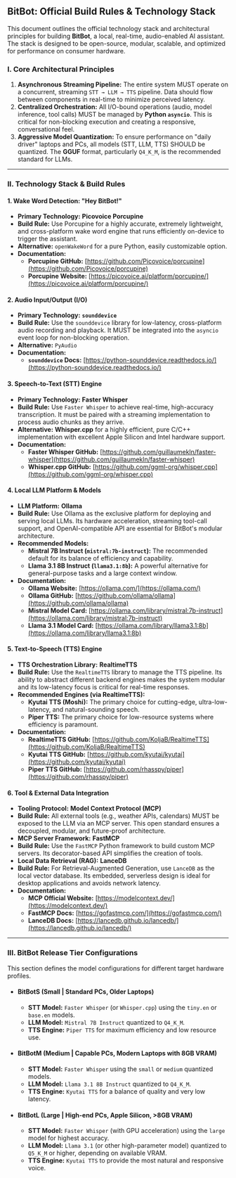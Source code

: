 ## **BitBot: Official Build Rules & Technology Stack**

This document outlines the official technology stack and architectural principles for building **BitBot**, a local, real-time, audio-enabled AI assistant. The stack is designed to be open-source, modular, scalable, and optimized for performance on consumer hardware.

### **I. Core Architectural Principles**

1.  **Asynchronous Streaming Pipeline:** The entire system MUST operate on a concurrent, streaming `STT → LLM → TTS` pipeline. Data should flow between components in real-time to minimize perceived latency.
2.  **Centralized Orchestration:** All I/O-bound operations (audio, model inference, tool calls) MUST be managed by **Python `asyncio`**. This is critical for non-blocking execution and creating a responsive, conversational feel.
3.  **Aggressive Model Quantization:** To ensure performance on "daily driver" laptops and PCs, all models (STT, LLM, TTS) SHOULD be quantized. The **GGUF** format, particularly `Q4_K_M`, is the recommended standard for LLMs.

---

### **II. Technology Stack & Build Rules**

#### **1. Wake Word Detection: "Hey BitBot!"**

*   **Primary Technology:** **Picovoice Porcupine**
*   **Build Rule:** Use Porcupine for a highly accurate, extremely lightweight, and cross-platform wake word engine that runs efficiently on-device to trigger the assistant.
*   **Alternative:** `openWakeWord` for a pure Python, easily customizable option.
*   **Documentation:**
    *   **Porcupine GitHub:** [https://github.com/Picovoice/porcupine](https://github.com/Picovoice/porcupine)
    *   **Porcupine Website:** [https://picovoice.ai/platform/porcupine/](https://picovoice.ai/platform/porcupine/)

#### **2. Audio Input/Output (I/O)**

*   **Primary Technology:** **`sounddevice`**
*   **Build Rule:** Use the `sounddevice` library for low-latency, cross-platform audio recording and playback. It MUST be integrated into the `asyncio` event loop for non-blocking operation.
*   **Alternative:** `PyAudio`
*   **Documentation:**
    *   **`sounddevice` Docs:** [https://python-sounddevice.readthedocs.io/](https://python-sounddevice.readthedocs.io/)

#### **3. Speech-to-Text (STT) Engine**

*   **Primary Technology:** **Faster Whisper**
*   **Build Rule:** Use `Faster Whisper` to achieve real-time, high-accuracy transcription. It must be paired with a streaming implementation to process audio chunks as they arrive.
*   **Alternative:** **Whisper.cpp** for a highly efficient, pure C/C++ implementation with excellent Apple Silicon and Intel hardware support.
*   **Documentation:**
    *   **Faster Whisper GitHub:** [https://github.com/guillaumekln/faster-whisper](https://github.com/guillaumekln/faster-whisper)
    *   **Whisper.cpp GitHub:** [https://github.com/ggml-org/whisper.cpp](https://github.com/ggml-org/whisper.cpp)

#### **4. Local LLM Platform & Models**

*   **LLM Platform:** **Ollama**
*   **Build Rule:** Use Ollama as the exclusive platform for deploying and serving local LLMs. Its hardware acceleration, streaming tool-call support, and OpenAI-compatible API are essential for BitBot's modular architecture.
*   **Recommended Models:**
    *   **Mistral 7B Instruct (`mistral:7b-instruct`):** The recommended default for its balance of efficiency and capability.
    *   **Llama 3.1 8B Instruct (`llama3.1:8b`):** A powerful alternative for general-purpose tasks and a large context window.
*   **Documentation:**
    *   **Ollama Website:** [https://ollama.com/](https://ollama.com/)
    *   **Ollama GitHub:** [https://github.com/ollama/ollama](https://github.com/ollama/ollama)
    *   **Mistral Model Card:** [https://ollama.com/library/mistral:7b-instruct](https://ollama.com/library/mistral:7b-instruct)
    *   **Llama 3.1 Model Card:** [https://ollama.com/library/llama3.1:8b](https://ollama.com/library/llama3.1:8b)

#### **5. Text-to-Speech (TTS) Engine**

*   **TTS Orchestration Library:** **RealtimeTTS**
*   **Build Rule:** Use the `RealtimeTTS` library to manage the TTS pipeline. Its ability to abstract different backend engines makes the system modular and its low-latency focus is critical for real-time responses.
*   **Recommended Engines (via RealtimeTTS):**
    *   **Kyutai TTS (Moshi):** The primary choice for cutting-edge, ultra-low-latency, and natural-sounding speech.
    *   **Piper TTS:** The primary choice for low-resource systems where efficiency is paramount.
*   **Documentation:**
    *   **RealtimeTTS GitHub:** [https://github.com/KoljaB/RealtimeTTS](https://github.com/KoljaB/RealtimeTTS)
    *   **Kyutai TTS GitHub:** [https://github.com/kyutai/kyutai](https://github.com/kyutai/kyutai)
    *   **Piper TTS GitHub:** [https://github.com/rhasspy/piper](https://github.com/rhasspy/piper)

#### **6. Tool & External Data Integration**

*   **Tooling Protocol:** **Model Context Protocol (MCP)**
*   **Build Rule:** All external tools (e.g., weather APIs, calendars) MUST be exposed to the LLM via an MCP server. This open standard ensures a decoupled, modular, and future-proof architecture.
*   **MCP Server Framework:** **FastMCP**
*   **Build Rule:** Use the `FastMCP` Python framework to build custom MCP servers. Its decorator-based API simplifies the creation of tools.
*   **Local Data Retrieval (RAG):** **LanceDB**
*   **Build Rule:** For Retrieval-Augmented Generation, use `LanceDB` as the local vector database. Its embedded, serverless design is ideal for desktop applications and avoids network latency.
*   **Documentation:**
    *   **MCP Official Website:** [https://modelcontext.dev/](https://modelcontext.dev/)
    *   **FastMCP Docs:** [https://gofastmcp.com/](https://gofastmcp.com/)
    *   **LanceDB Docs:** [https://lancedb.github.io/lancedb/](https://lancedb.github.io/lancedb/)

---

### **III. BitBot Release Tier Configurations**

This section defines the model configurations for different target hardware profiles.

*   #### **BitBotS (Small | Standard PCs, Older Laptops)**
    *   **STT Model:** `Faster Whisper` (or `Whisper.cpp`) using the `tiny.en` or `base.en` models.
    *   **LLM Model:** `Mistral 7B Instruct` quantized to `Q4_K_M`.
    *   **TTS Engine:** `Piper TTS` for maximum efficiency and low resource use.

*   #### **BitBotM (Medium | Capable PCs, Modern Laptops with 8GB VRAM)**
    *   **STT Model:** `Faster Whisper` using the `small` or `medium` quantized models.
    *   **LLM Model:** `Llama 3.1 8B Instruct` quantized to `Q4_K_M`.
    *   **TTS Engine:** `Kyutai TTS` for a balance of quality and very low latency.

*   #### **BitBotL (Large | High-end PCs, Apple Silicon, >8GB VRAM)**
    *   **STT Model:** `Faster Whisper` (with GPU acceleration) using the `large` model for highest accuracy.
    *   **LLM Model:** `Llama 3.1` (or other high-parameter model) quantized to `Q5_K_M` or higher, depending on available VRAM.
    *   **TTS Engine:** `Kyutai TTS` to provide the most natural and responsive voice.